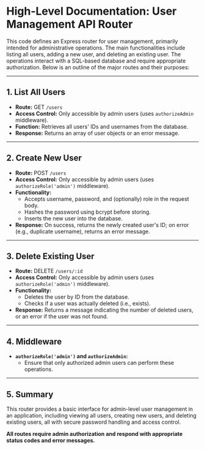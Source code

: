 # High-Level Documentation: User Management API Router

This code defines an Express router for user management, primarily intended for administrative operations. The main functionalities include listing all users, adding a new user, and deleting an existing user. The operations interact with a SQL-based database and require appropriate authorization. Below is an outline of the major routes and their purposes:

---

## 1. List All Users

- **Route:** GET `/users`
- **Access Control:** Only accessible by admin users (uses `authorizeAdmin` middleware).
- **Function:** Retrieves all users' IDs and usernames from the database.
- **Response:** Returns an array of user objects or an error message.

---

## 2. Create New User

- **Route:** POST `/users`
- **Access Control:** Only accessible by admin users (uses `authorizeRole('admin')` middleware).
- **Functionality:**
  - Accepts username, password, and (optionally) role in the request body.
  - Hashes the password using bcrypt before storing.
  - Inserts the new user into the database.
- **Response:** On success, returns the newly created user's ID; on error (e.g., duplicate username), returns an error message.

---

## 3. Delete Existing User

- **Route:** DELETE `/users/:id`
- **Access Control:** Only accessible by admin users (uses `authorizeRole('admin')` middleware).
- **Functionality:**
  - Deletes the user by ID from the database.
  - Checks if a user was actually deleted (i.e., exists).
- **Response:** Returns a message indicating the number of deleted users, or an error if the user was not found.

---

## 4. Middleware

- **`authorizeRole('admin')` and `authorizeAdmin`:**
  - Ensure that only authorized admin users can perform these operations.

---

## 5. Summary

This router provides a basic interface for admin-level user management in an application, including viewing all users, creating new users, and deleting existing users, all with secure password handling and access control. 

**All routes require admin authorization and respond with appropriate status codes and error messages.**